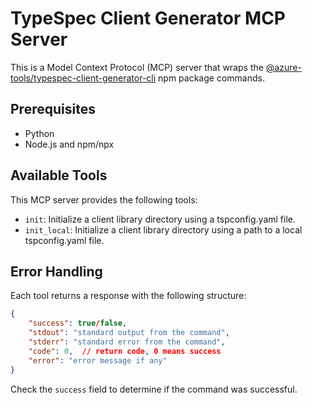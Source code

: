 # TypeSpec Client Generator MCP Server

This is a Model Context Protocol (MCP) server that wraps the [@azure-tools/typespec-client-generator-cli](https://www.npmjs.com/package/@azure-tools/typespec-client-generator-cli) npm package commands.

## Prerequisites

- Python
- Node.js and npm/npx

## Available Tools

This MCP server provides the following tools:

- `init`: Initialize a client library directory using a tspconfig.yaml file.
- `init_local`: Initialize a client library directory using a path to a local tspconfig.yaml file.

## Error Handling

Each tool returns a response with the following structure:

```json
{
    "success": true/false,
    "stdout": "standard output from the command",
    "stderr": "standard error from the command",
    "code": 0,  // return code, 0 means success
    "error": "error message if any"
}
```

Check the `success` field to determine if the command was successful.